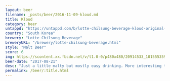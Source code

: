 ```yaml
---
layout: beer
filename: _posts/beer/2016-11-09-kloud.md
title: Kloud
category: beer
untappd: "https://untappd.com/b/lotte-chilsung-beverage-kloud-original-gravity/923994"
country: "South Korea"
brewery: "Lotte Chilsung Beverage"
breweryURL: "/brewery/lotte-chilsung-beverage.html"
style: "Malt Beer"
score: 6
img: https://scontent.xx.fbcdn.net/v/t1.0-0/p480x480/20914533_10155535939173745_9125076876404363000_n.jpg?oh=ca2b61d61b0eaf944341b94d25191f0f&oe=5B075209
beer-date: "2017-08-21"
desc: "Just a little malty but mostly easy drinking. More interesting than expected"
permalink: /beer/:title.html
---
```

